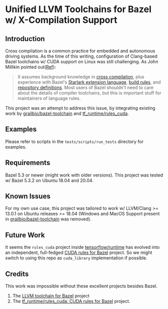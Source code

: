 # Unified LLVM Toolchains for Bazel w/ X-Compilation Support

## Introduction

Cross compilation is a common practice for embedded and autonomous driving systems.
As the time of this writing, configuration of Clang-based Bazel toolchains w/ CUDA
support on Linux was still challenging. As John Millikin pointed out([Ref](https://john-millikin.com/bazel-school/toolchains)):

> It assumes background knowledge in [cross compilation](https://en.wikipedia.org/wiki/Cross_compiler), plus experience with Bazel's [Starlark extension language](https://bazel.build/rules/language), [build rules](https://bazel.build/extending/rules), and [repository definitions](https://bazel.build/extending/repo). 
> Most users of Bazel shouldn't need to care about the details of compiler toolchains, but this is important stuff for maintainers of language rules.

This project was an attempt to address this issue, by integrating existing work by
[grailbio/bazel-toolchain](https://github.com/grailbio/bazel-toolchain) and [tf_runtime/rules_cuda](https://github.com/tensorflow/runtime/tree/master/third_party/rules_cuda). 


## Examples
Please refer to scripts in the `tests/scripts/run_tests` directory for examples.

## Requirements
Bazel 5.3 or newer (might work with older versions). This project was tested w/ Bazel 5.3.2 on Ubuntu 18.04 and 20.04.

## Known Issues

For my own use case, this project was tailored to work w/ LLVM/Clang >= 13.0.1 on Ubuntu releases >= 18.04 (Windows and MacOS
Support present in [grailbio/bazel-toolchain](https://github.com/grailbio/bazel-toolchain) was removed).

## Future Work
It seems the `rules_cuda` project inside [tensorflow/runtime](https://github.com/tensorflow/runtime/tree/master/third_party/rules_cuda) has evolved into an independent, full-fedged [CUDA rules for Bazel](https://github.com/bazel-contrib/rules_cuda) project.
So we might switch to using this repo as `cuda_library` implementation if possible.

## Credits

This work was impossible without these excellent projects besides Bazel.

1. The [LLVM toolchain for Bazel](https://github.com/grailbio/bazel-toolchain) project
2. The [tf_runtime/rules_cuda: CUDA rules for Bazel](https://github.com/tensorflow/runtime/tree/master/third_party/rules_cuda) project.
